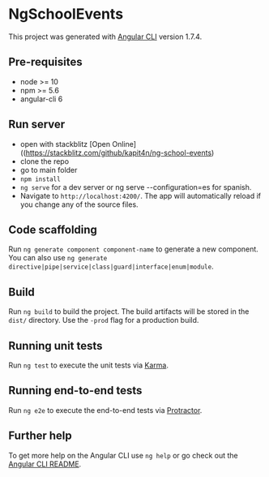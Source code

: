 # NgSchoolEvents

This project was generated with [Angular CLI](https://github.com/angular/angular-cli) version 1.7.4.

## Pre-requisites
* node >= 10
* npm >= 5.6
* angular-cli 6

## Run server
* open with stackblitz [Open Online]((https://stackblitz.com/github/kapit4n/ng-school-events)
* clone the repo
* go to main folder
* `npm install`
* `ng serve` for a dev server or ng serve --configuration=es for spanish.
* Navigate to `http://localhost:4200/`. The app will automatically reload if you change any of the source files.

## Code scaffolding

Run `ng generate component component-name` to generate a new component. You can also use `ng generate directive|pipe|service|class|guard|interface|enum|module`.

## Build

Run `ng build` to build the project. The build artifacts will be stored in the `dist/` directory. Use the `-prod` flag for a production build.

## Running unit tests

Run `ng test` to execute the unit tests via [Karma](https://karma-runner.github.io).

## Running end-to-end tests

Run `ng e2e` to execute the end-to-end tests via [Protractor](http://www.protractortest.org/).

## Further help

To get more help on the Angular CLI use `ng help` or go check out the [Angular CLI README](https://github.com/angular/angular-cli/blob/master/README.md).

